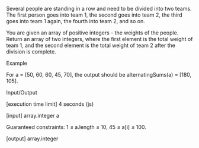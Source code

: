 Several people are standing in a row and need to be divided into two teams. The first person goes into team 1, the second goes into team 2, the third goes into team 1 again, the fourth into team 2, and so on.

You are given an array of positive integers - the weights of the people. Return an array of two integers, where the first element is the total weight of team 1, and the second element is the total weight of team 2 after the division is complete.

Example

For a = [50, 60, 60, 45, 70], the output should be
alternatingSums(a) = [180, 105].

Input/Output

[execution time limit] 4 seconds (js)

[input] array.integer a

Guaranteed constraints:
1 ≤ a.length ≤ 10,
45 ≤ a[i] ≤ 100.

[output] array.integer

